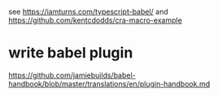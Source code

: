 see https://iamturns.com/typescript-babel/
and https://github.com/kentcdodds/cra-macro-example

# write babel plugin
https://github.com/jamiebuilds/babel-handbook/blob/master/translations/en/plugin-handbook.md

